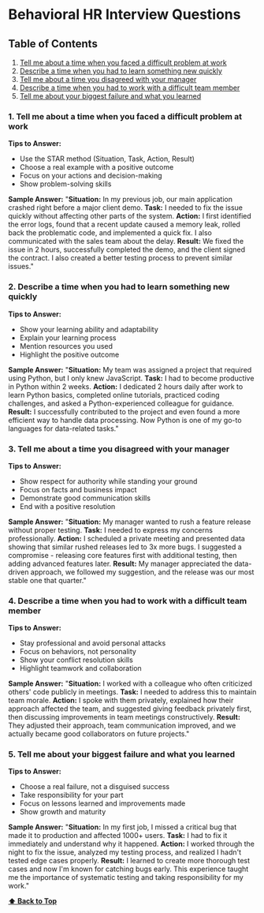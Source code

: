 # **Behavioral HR Interview Questions**

## Table of Contents

1. [Tell me about a time when you faced a difficult problem at work](#1.-tell-me-about-a-time-when-you-faced-a-difficult-problem-at-work)
2. [Describe a time when you had to learn something new quickly](#2.-describe-a-time-when-you-had-to-learn-something-new-quickly)
3. [Tell me about a time you disagreed with your manager](#3.-tell-me-about-a-time-you-disagreed-with-your-manager)
4. [Describe a time when you had to work with a difficult team member](#4.-describe-a-time-when-you-had-to-work-with-a-difficult-team-member)
5. [Tell me about your biggest failure and what you learned](#5.-tell-me-about-your-biggest-failure-and-what-you-learned)

### 1. Tell me about a time when you faced a difficult problem at work

**Tips to Answer:**

- Use the STAR method (Situation, Task, Action, Result)
- Choose a real example with a positive outcome
- Focus on your actions and decision-making
- Show problem-solving skills

**Sample Answer:** "**Situation:** In my previous job, our main application
crashed right before a major client demo. **Task:** I needed to fix the issue
quickly without affecting other parts of the system. **Action:** I first
identified the error logs, found that a recent update caused a memory leak,
rolled back the problematic code, and implemented a quick fix. I also
communicated with the sales team about the delay. **Result:** We fixed the issue
in 2 hours, successfully completed the demo, and the client signed the contract.
I also created a better testing process to prevent similar issues."

### 2. Describe a time when you had to learn something new quickly

**Tips to Answer:**

- Show your learning ability and adaptability
- Explain your learning process
- Mention resources you used
- Highlight the positive outcome

**Sample Answer:** "**Situation:** My team was assigned a project that required
using Python, but I only knew JavaScript. **Task:** I had to become productive
in Python within 2 weeks. **Action:** I dedicated 2 hours daily after work to
learn Python basics, completed online tutorials, practiced coding challenges,
and asked a Python-experienced colleague for guidance. **Result:** I
successfully contributed to the project and even found a more efficient way to
handle data processing. Now Python is one of my go-to languages for data-related
tasks."

### 3. Tell me about a time you disagreed with your manager

**Tips to Answer:**

- Show respect for authority while standing your ground
- Focus on facts and business impact
- Demonstrate good communication skills
- End with a positive resolution

**Sample Answer:** "**Situation:** My manager wanted to rush a feature release
without proper testing. **Task:** I needed to express my concerns
professionally. **Action:** I scheduled a private meeting and presented data
showing that similar rushed releases led to 3x more bugs. I suggested a
compromise - releasing core features first with additional testing, then adding
advanced features later. **Result:** My manager appreciated the data-driven
approach, we followed my suggestion, and the release was our most stable one
that quarter."

### 4. Describe a time when you had to work with a difficult team member

**Tips to Answer:**

- Stay professional and avoid personal attacks
- Focus on behaviors, not personality
- Show your conflict resolution skills
- Highlight teamwork and collaboration

**Sample Answer:** "**Situation:** I worked with a colleague who often
criticized others' code publicly in meetings. **Task:** I needed to address this
to maintain team morale. **Action:** I spoke with them privately, explained how
their approach affected the team, and suggested giving feedback privately first,
then discussing improvements in team meetings constructively. **Result:** They
adjusted their approach, team communication improved, and we actually became
good collaborators on future projects."

### 5. Tell me about your biggest failure and what you learned

**Tips to Answer:**

- Choose a real failure, not a disguised success
- Take responsibility for your part
- Focus on lessons learned and improvements made
- Show growth and maturity

**Sample Answer:** "**Situation:** In my first job, I missed a critical bug that
made it to production and affected 1000+ users. **Task:** I had to fix it
immediately and understand why it happened. **Action:** I worked through the
night to fix the issue, analyzed my testing process, and realized I hadn't
tested edge cases properly. **Result:** I learned to create more thorough test
cases and now I'm known for catching bugs early. This experience taught me the
importance of systematic testing and taking responsibility for my work."

**[⬆ Back to Top](#table-of-contents)**
